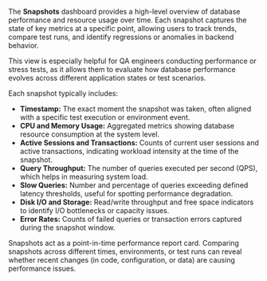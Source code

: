 The **Snapshots** dashboard provides a high-level overview of database performance and resource usage over time. Each snapshot captures the state of key metrics at a specific point, allowing users to track trends, compare test runs, and identify regressions or anomalies in backend behavior.

This view is especially helpful for QA engineers conducting performance or stress tests, as it allows them to evaluate how database performance evolves across different application states or test scenarios.

Each snapshot typically includes:

* **Timestamp:** The exact moment the snapshot was taken, often aligned with a specific test execution or environment event.
* **CPU and Memory Usage:** Aggregated metrics showing database resource consumption at the system level.
* **Active Sessions and Transactions:** Counts of current user sessions and active transactions, indicating workload intensity at the time of the snapshot.
* **Query Throughput:** The number of queries executed per second (QPS), which helps in measuring system load.
* **Slow Queries:** Number and percentage of queries exceeding defined latency thresholds, useful for spotting performance degradation.
* **Disk I/O and Storage:** Read/write throughput and free space indicators to identify I/O bottlenecks or capacity issues.
* **Error Rates:** Counts of failed queries or transaction errors captured during the snapshot window.

Snapshots act as a point-in-time performance report card. Comparing snapshots across different times, environments, or test runs can reveal whether recent changes (in code, configuration, or data) are causing performance issues.
